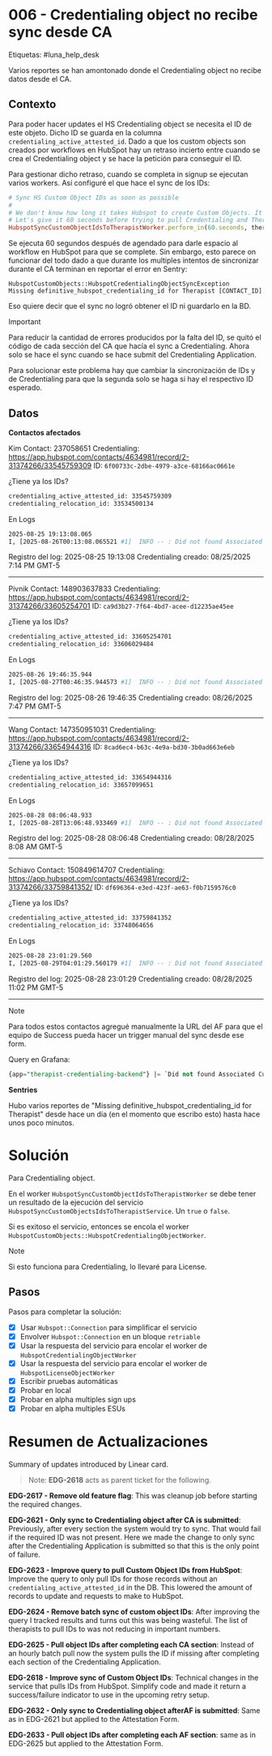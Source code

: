 # 006 - Credentialing object no recibe sync desde CA

Etiquetas: #luna_help_desk 

Varios reportes se han amontonado donde el Credentialing object no recibe datos desde el CA.

## Contexto

Para poder hacer updates el HS Credentialing object se necesita el ID de este objeto. Dicho ID se guarda en la columna `credentialing_active_attested_id`. Dado a que los custom objects son creados por workflows en HubSpot hay un retraso incierto entre cuando se crea el Credentialing object y se hace la petición para conseguir el ID.

Para gestionar dicho retraso, cuando se completa in signup se ejecutan varios workers. Así configuré el que hace el sync de los IDs:
```ruby
# Sync HS Custom Object IDs as soon as possible
#
# We don't know how long it takes Hubspot to create Custom Objects. It's usually fast.
# Let's give it 60 seconds before trying to pull Credentialing and Therapist Address IDs.
HubspotSyncCustomObjectIdsToTherapistWorker.perform_in(60.seconds, therapist.id)
```

Se ejecuta 60 segundos después de agendado para darle espacio al workflow en HubSpot para que se complete. Sin embargo, esto parece on funcionar del todo dado a que durante los multiples intentos de sincronizar durante el CA terminan en reportar el error en Sentry:
```
HubspotCustomObjects::HubspotCredentialingObjectSyncException
Missing definitive_hubspot_credentialing_id for Therapist [CONTACT_ID]
```

Eso quiere decir que el sync no logró obtener el ID ni guardarlo en la BD.

> [!Important]
> Para reducir la cantidad de errores producidos por la falta del ID, se quitó el código de cada sección del CA que hacía el sync a Credentialing. Ahora solo se hace el sync cuando se hace submit del Credentialing Application.

Para solucionar este problema hay que cambiar la sincronización de IDs y de Credentialing para que la segunda solo se haga si hay el respectivo ID esperado.

## Datos

**Contactos afectados**

Kim
Contact: 237058651
Credentialing: https://app.hubspot.com/contacts/4634981/record/2-31374266/33545759309
ID: `6f00733c-2dbe-4979-a3ce-68166ac0661e`

¿Tiene ya los IDs?
```bash
credentialing_active_attested_id: 33545759309
credentialing_relocation_id: 33534500134
```

En Logs
```bash
2025-08-25 19:13:08.065	
I, [2025-08-26T00:13:08.065521 #1]  INFO -- : Did not found Associated Custom Objects for Hubspot ID: 237058651
```

Registro del log: 2025-08-25 19:13:08
Credentialing creado: 08/25/2025 7:14 PM GMT-5

---

Pivnik
Contact: 148903637833
Credentialing: https://app.hubspot.com/contacts/4634981/record/2-31374266/33605254701
ID: `ca9d3b27-7f64-4bd7-acee-d12235ae45ee`

¿Tiene ya los IDs?
```bash
credentialing_active_attested_id: 33605254701
credentialing_relocation_id: 33606029484
```

En Logs
```bash
2025-08-26 19:46:35.944	
I, [2025-08-27T00:46:35.944573 #1]  INFO -- : Did not found Associated Custom Objects for Hubspot ID: 148903637833
```

Registro del log: 2025-08-26 19:46:35
Credentialing creado: 08/26/2025 7:47 PM GMT-5

---

Wang
Contact: 147350951031
Credentialing: https://app.hubspot.com/contacts/4634981/record/2-31374266/33654944316
ID: `8cad6ec4-b63c-4e9a-bd30-3b0ad663e6eb`

¿Tiene ya los IDs?
```bash
credentialing_active_attested_id: 33654944316
credentialing_relocation_id: 33657099651
```

En Logs
```bash
2025-08-28 08:06:48.933	
I, [2025-08-28T13:06:48.933469 #1]  INFO -- : Did not found Associated Custom Objects for Hubspot ID: 147350951031
```

Registro del log: 2025-08-28 08:06:48
Credentialing creado: 08/28/2025 8:08 AM GMT-5

---

Schiavo
Contact: 150849614707
Credentialing: https://app.hubspot.com/contacts/4634981/record/2-31374266/33759841352/
ID: `df696364-e3ed-423f-ae63-f0b7159576c0`

¿Tiene ya los IDs?
```bash
credentialing_active_attested_id: 33759841352
credentialing_relocation_id: 33748064656
```

En Logs
```bash
2025-08-28 23:01:29.560	
I, [2025-08-29T04:01:29.560179 #1]  INFO -- : Did not found Associated Custom Objects for Hubspot ID: 150849614707
```

Registro del log: 2025-08-28 23:01:29
Credentialing creado: 08/28/2025 11:02 PM GMT-5

---

> [!Note]
> Para todos estos contactos agregué manualmente la URL del AF para que el equipo de Success pueda hacer un trigger manual del sync desde ese form.

Query en Grafana:
```sql
{app="therapist-credentialing-backend"} |= `Did not found Associated Custom Objects for Hubspot ID: 150849614707`
```

**Sentries**

Hubo varios reportes de "Missing definitive_hubspot_credentialing_id for Therapist" desde hace un día (en el momento que escribo esto) hasta hace unos poco minutos.

# Solución

Para Credentialing object.

En el worker `HubspotSyncCustomObjectIdsToTherapistWorker` se debe tener un resultado de la ejecución del servicio `HubspotSyncCustomObjectsIdsToTherapistService`. Un `true` o `false`.

Si es exitoso el servicio, entonces se encola el worker `HubspotCustomObjects::HubspotCredentialingObjectWorker`.

> [!Note]
> Si esto funciona para Credentialing, lo llevaré para License.

## Pasos

Pasos para completar la solución:

- [x] Usar `Hubspot::Connection` para simplificar el servicio
- [x] Envolver `Hubspot::Connection` en un bloque `retriable`
- [x] Usar la respuesta del servicio para encolar el worker de `HubspotCredentialingObjectWorker`
- [x] Usar la respuesta del servicio para encolar el worker de `HubspotLicenseObjectWorker`
- [x] Escribir pruebas automáticas
- [x] Probar en local
- [x] Probar en alpha multiples sign ups
- [x] Probar en alpha multiples ESUs

# Resumen de Actualizaciones

Summary of updates introduced by Linear card.

> Note: **EDG-2618** acts as parent ticket for the following.

**EDG-2617 - Remove old feature flag**: This was cleanup job before starting the required changes.

**EDG-2621 - Only sync to Credentialing object after CA is submitted**: Previously, after every section the system would try to sync. That would fail if the required ID was not present. Here we made the change to only sync after the Credentialing Application is submitted so that this is the only point of failure.

**EDG-2623 - Improve query to pull Custom Object IDs from HubSpot**: Improve the query to only pull IDs for those records without an `credentialing_active_attested_id` in the DB. This lowered the amount of records to update and requests to make to HubSpot.

**EDG-2624 - Remove batch sync of custom object IDs**: After improving the query I tracked results and turns out this was being wasteful. The list of therapists to pull IDs to was not reducing in important numbers.

**EDG-2625 - Pull object IDs after completing each CA section**: Instead of an hourly batch pull now the system pulls the ID if missing after completing each section of the Credentialing Application.

**EDG-2618 - Improve sync of Custom Object IDs**: Technical changes in the service that pulls IDs from HubSpot. Simplify code and made it return a success/failure indicator to use in the upcoming retry setup.

**EDG-2632 - Only sync to Credentialing object afterAF is submitted**: Same as in EDG-2621 but applied to the Attestation Form.

**EDG-2633 - Pull object IDs after completing each AF section**: same as in EDG-2625 but applied to the Attestation Form.